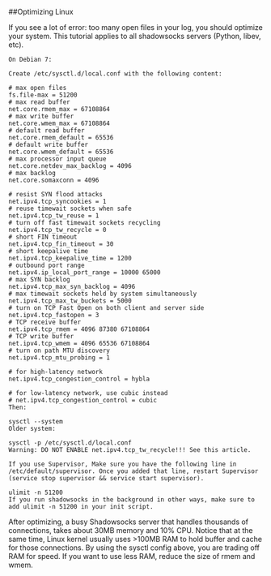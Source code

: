 ##Optimizing Linux

If you see a lot of error: too many open files in your log, you should optimize your system. This tutorial applies to all shadowsocks servers (Python, libev, etc).

```
On Debian 7:

Create /etc/sysctl.d/local.conf with the following content:

# max open files
fs.file-max = 51200
# max read buffer
net.core.rmem_max = 67108864
# max write buffer
net.core.wmem_max = 67108864
# default read buffer
net.core.rmem_default = 65536
# default write buffer
net.core.wmem_default = 65536
# max processor input queue
net.core.netdev_max_backlog = 4096
# max backlog
net.core.somaxconn = 4096

# resist SYN flood attacks
net.ipv4.tcp_syncookies = 1
# reuse timewait sockets when safe
net.ipv4.tcp_tw_reuse = 1
# turn off fast timewait sockets recycling
net.ipv4.tcp_tw_recycle = 0
# short FIN timeout
net.ipv4.tcp_fin_timeout = 30
# short keepalive time
net.ipv4.tcp_keepalive_time = 1200
# outbound port range
net.ipv4.ip_local_port_range = 10000 65000
# max SYN backlog
net.ipv4.tcp_max_syn_backlog = 4096
# max timewait sockets held by system simultaneously
net.ipv4.tcp_max_tw_buckets = 5000
# turn on TCP Fast Open on both client and server side
net.ipv4.tcp_fastopen = 3
# TCP receive buffer
net.ipv4.tcp_rmem = 4096 87380 67108864
# TCP write buffer
net.ipv4.tcp_wmem = 4096 65536 67108864
# turn on path MTU discovery
net.ipv4.tcp_mtu_probing = 1

# for high-latency network
net.ipv4.tcp_congestion_control = hybla

# for low-latency network, use cubic instead
# net.ipv4.tcp_congestion_control = cubic
Then:

sysctl --system
Older system:

sysctl -p /etc/sysctl.d/local.conf
Warning: DO NOT ENABLE net.ipv4.tcp_tw_recycle!!! See this article.

If you use Supervisor, Make sure you have the following line in /etc/default/supervisor. Once you added that line, restart Supervisor (service stop supervisor && service start supervisor).

ulimit -n 51200
If you run shadowsocks in the background in other ways, make sure to add ulimit -n 51200 in your init script.
```
After optimizing, a busy Shadowsocks server that handles thousands of connections, takes about 30MB memory and 10% CPU. Notice that at the same time, Linux kernel usually uses >100MB RAM to hold buffer and cache for those connections. By using the sysctl config above, you are trading off RAM for speed. If you want to use less RAM, reduce the size of rmem and wmem.